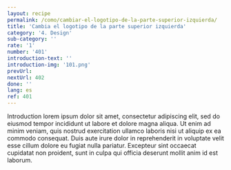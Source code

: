 ```yaml
---
layout: recipe
permalink: /como/cambiar-el-logotipo-de-la-parte-superior-izquierda/
title: 'Cambia el logotipo de la parte superior izquierda'
category: '4. Design'
sub-category: ''
rate: '1'
number: '401'
introduction-text: ''
introduction-img: '101.png'
prevUrl: 
nextUrl: 402
done: ''
lang: es
ref: 401
---
```


Introduction lorem ipsum dolor sit amet, consectetur adipiscing elit, sed do eiusmod tempor incididunt ut labore et dolore magna aliqua. Ut enim ad minim veniam, quis nostrud exercitation ullamco laboris nisi ut aliquip ex ea commodo consequat. Duis aute irure dolor in reprehenderit in voluptate velit esse cillum dolore eu fugiat nulla pariatur. Excepteur sint occaecat cupidatat non proident, sunt in culpa qui officia deserunt mollit anim id est laborum.

